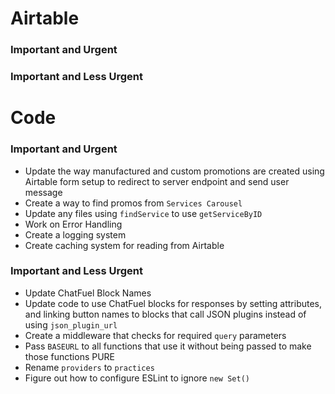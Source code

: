 # Airtable

### Important and Urgent
### Important and Less Urgent

# Code

### Important and Urgent
- Update the way manufactured and custom promotions are created using Airtable form setup to redirect to server endpoint and send user message
- Create a way to find promos from `Services Carousel`
- Update any files using `findService` to use `getServiceByID`
- Work on Error Handling
- Create a logging system
- Create caching system for reading from Airtable

### Important and Less Urgent
- Update ChatFuel Block Names
- Update code to use ChatFuel blocks for responses by setting attributes, and linking button names to blocks that call JSON plugins instead of using `json_plugin_url`
- Create a middleware that checks for required `query` parameters
- Pass `BASEURL` to all functions that use it without being passed to make those functions PURE
- Rename `providers` to `practices`
- Figure out how to configure ESLint to ignore `new Set()`